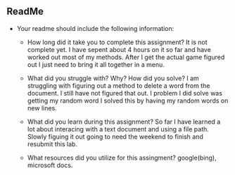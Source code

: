 

## ReadMe
- Your readme should include the following information:
	- How long did it take you to complete this assignment?
	It is not complete yet. I have sepent about 4 hours on it so far 
	and have worked out most of my methods. After I get the actual game figured out
	I just need to bring it all together in a menu. 

	- What did you struggle with? Why? How did you solve?
	I am struggling with figuring out a method to delete a word from the 
	document. I still have not figured that out. I problem I did solve was
	getting my random word I solved this by having my random words on new lines. 

	- What did you learn during this assignment?
	So far I have learned a lot about interacing with a text document and using
	a file path. Slowly figuing it out going to need the weekend to finish and resubmit 
	this lab. 

    - What resources did you utilize for this assingment?
	google(bing), microsoft docs. 

